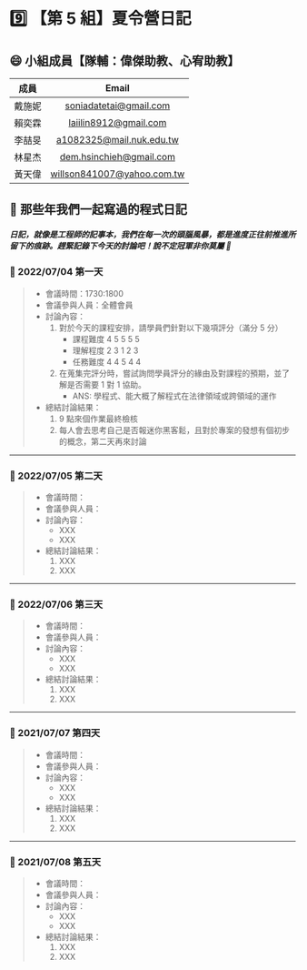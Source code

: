 # :nine: 【第 5 組】夏令營日記

## :smile: 小組成員【隊輔：偉傑助教、心宥助教】
|  成員  |          Email           |
| :----: | :----------------------: |
| 戴施妮 | soniadatetai@gmail.com |
| 賴奕霖 | laiilin8912@gmail.com |
| 李喆旻 | a1082325@mail.nuk.edu.tw |
| 林星杰 | dem.hsinchieh@gmail.com |
| 黃天偉 | willson841007@yahoo.com.tw |

## :memo: 那些年我們一起寫過的程式日記
##### 日記，就像是工程師的記事本，我們在每一次的頭腦風暴，都是進度正往前推進所留下的痕跡。趕緊記錄下今天的討論吧！說不定冠軍非你莫屬 🎊
### :round_pushpin: 2022/07/04 第一天
> * 會議時間：1730:1800
> * 會議參與人員：全體會員
> * 討論內容：  
>   1. 對於今天的課程安排，請學員們針對以下幾項評分（滿分 5 分）
>       * 課程難度 4 5 5 5 5
>       * 理解程度 2 3 1 2 3
>       * 任務難度 4 4 5 4 4
>   2. 在蒐集完評分時，嘗試詢問學員評分的緣由及對課程的預期，並了解是否需要 1 對 1 協助。
>       * ANS: 學程式、能大概了解程式在法律領域或跨領域的運作
> * 總結討論結果：  
>    1. 9 點來個作業最終檢核
>    2. 每人會去思考自己是否報迷你黑客鬆，且對於專案的發想有個初步的概念，第二天再來討論
---
### :round_pushpin: 2022/07/05 第二天
> * 會議時間：
> * 會議參與人員：
> * 討論內容：  
>    * XXX
>    * XXX
> * 總結討論結果：  
>    1. XXX
>    2. XXX
---
### :round_pushpin: 2022/07/06 第三天
> * 會議時間：
> * 會議參與人員：
> * 討論內容：  
>    * XXX
>    * XXX
> * 總結討論結果：  
>    1. XXX
>    2. XXX
---
### :round_pushpin: 2021/07/07 第四天
> * 會議時間：
> * 會議參與人員：
> * 討論內容：  
>    * XXX
>    * XXX
> * 總結討論結果：  
>    1. XXX
>    2. XXX
---
### :round_pushpin: 2021/07/08 第五天
> * 會議時間：
> * 會議參與人員：
> * 討論內容：  
>    * XXX
>    * XXX
> * 總結討論結果：  
>    1. XXX
>    2. XXX